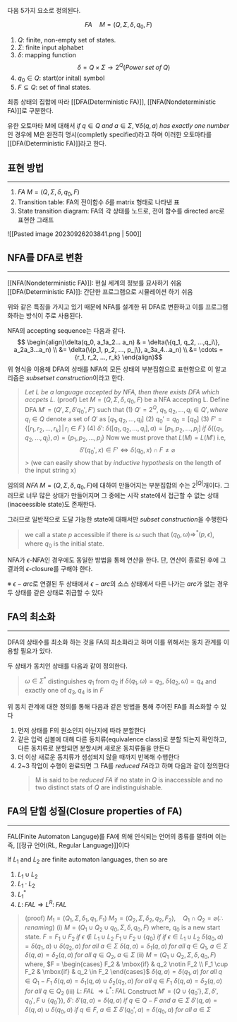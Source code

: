 
다음 5가지 요소로 정의된다.

$$FA \quad M = (Q, \Sigma, \delta, q_0, F )$$
1. $Q$: finite, non-empty set of states.
2. $\Sigma$: finite input alphabet
3. $\delta$: mapping function $$\delta = Q \times \Sigma \rightarrow 2^Q (Power\; set \;of\; Q)$$
4. $q_0 \in Q$: start(or inital) symbol
5. $F \subseteq Q$: set of final states. 

최종 상태의 집합에 따라 [[DFA(Deterministic FA)]], [[NFA(Nondeterministic FA)]]로 구분한다.

유한 오토마타 M에 대해서 $if \; q \in Q \; and\; a \in \Sigma, \; \forall \delta (q, a)\; has \; exactly \; one \; number$ 인 경우에 M은 완전히 명시(completly specified)라고 하며 이러한 오토마타를 [[DFA(Deterministic FA)]]라고 한다. 

## **표현 방법**
---
1. $FA \; M = (Q, \Sigma, \delta, q_0, F )$
3. Transition table: FA의 전이함수 $\delta$를 matrix 형태로 나타낸 표
4. State transition diagram: FA의 각 상태를 노드로, 전이 함수를 directed arc로 표현한 그래프

![[Pasted image 20230926203841.png | 500]]

## **NFA를 DFA로 변환**
---
[[NFA(Nondeterministic FA)]]: 현실 세계의 정보를 묘사하기 쉬움
[[DFA(Deterministic FA)]]: 간단한 프로그램으로 시뮬레이션 하기 쉬움

위와 같은 특징을 가지고 있기 때문에 NFA를 설계한 뒤 DFA로 변환하고 이를 프로그램화하는 방식이 주로 사용된다.

NFA의 accepting sequence는 다음과 같다. 
$$ \begin{align}\delta(q_0, a_1a_2... a_n) & = \delta(\{q_1, q_2, ...,q_i\}, a_2a_3...a_n) \\
&= \delta(\{p_1, p_2, ..., p_j\}, a_3a_4...a_n) \\
&= \cdots = {r_1, r_2, ..., r_k} \end{align}$$
위 형식을 이용해 DFA의 상태를 NFA의 모든 상태의 부분집합으로 표현함으로 이 알고리즘은 *subsetset construction*이라고 한다.

>*Let L be a language accepted by NFA, then there exists DFA which accpets L.*
> (proof) Let $M=(Q, \Sigma, \delta, q_0, F)$ be a NFA accepting L.
> 	Define DFA $M' = (Q', \Sigma, \delta' q_0', F')$ such that
> 		(1) $Q' = 2^Q, \; {q_1, q_2, ..., q_i} \in Q', where \; q_i \in Q$
> 				denote a set of $Q'$ as $[q_1, q_2, ..., q_i]$
> 		(2) $q_0' = {q_0} = [q_0]$
> 		(3) $F'=\{[r_1, r_2, ..., r_k]\,|\,r_i \in F\,\}$
> 		(4) $\delta': \; \delta([q_1, q_2, ..., q_i], a) = [p_1, p_2, ..., p_j] \; if \; \delta(\{q_1, q_2, ..., q_j\}, a) = \{p_1, p_2, ..., p_j\}$
> 	Now we must prove that $L(M) = L(M')$ i.e, $$\delta'(q_0', x) \in F' \Leftrightarrow \delta(q_0, x) \cap F \neq \varnothing$$> 	(we can easily show that by *inductive hypothesis* on the length of the input string x)

임의의 $NFA \; M = (Q, \Sigma, \delta, q_0, F)$에 대하여 만들어지는 부분집합의 수는 $2^{|Q|}$개이다. 그러므로 너무 많은 상태가 만들어지며 그 중에는 시작 state에서 접근할 수 없는 상태(inaceessible state)도 존재한다. 

그러므로 일반적으로 도달 가능한 state에 대해서만 *subset construction*을 수행한다

> we call a state $p$ accessible if there is $\omega$ such that $(q_0, \omega) \Rightarrow^*(p, \epsilon)$, where $q_0$ is the initial state. 

NFA가 $\epsilon$-NFA인 경우에도 동일한 방법을 통해 연산을 한다. 단, 연산이 종료된 후에 그 결과의 $\epsilon$-closure를 구해야 한다.

※ $\epsilon-arc$로 연결된 두 상태에서 $\epsilon-arc$의 소스 상태에서 다른 나가는 $arc$가 없는 경우 두 상태를 같은 상태로 취급할 수 있다

## **FA의 최소화**
---
DFA의 상태수를 최소화 하는 것을 FA의 최소화라고 하며 이를 위해서는 동치 관계를 이용할 필요가 있다.

두 상태가 동치인 상태를 다음과 같이 정의한다.
>$\omega \in \Sigma^*$ distinguishes $q_1$ from $q_2$ if $\delta (q_1, \omega) = q_3, \; \delta (q_2, \omega)=q_4$ and exactly one of $q_3, q_4$ is in $F$

위 동치 관계에 대한 정의를 통해 다음과 같은 방법을 통해 주어진 FA를 최소화할 수 있다
1) 먼저 상태를 F의 원소인지 아닌지에 따라 분할한다
2) 같은 입력 심볼에 대해 다른 동치류(equivalence class)로 분할 되는지 확인하고, 다른 동치류로 분할되면 분할시켜 새로운 동치류들을 만든다
3) 더 이상 새로운 동치류가 생성되지 않을 때까지 반복해 수행한다
4) 2~3 작업이 수행이 완료되면 그 FA를 *reduced FA*라고 하며 다음과 같이 정의한다
	> M is said to be *reduced FA* if no state in $Q$ is inaccessible and no two distinct stats of $Q$ are indistinguishable.
	

## **FA의 닫힘 성질(Closure properties of FA)**
---
FAL(Finite Automaton Languge)를 FA에 의해 인식되는 언어의 종류를 말하며 이는 즉, [[정규 언어(RL, Regular Language)]]이다

If $L_1$ and $L_2$ are finite automaton languages, then so are 
1) $L_1 \cup L_2$
2) $L_1 \cdot L_2$
3) $L_1^*$
4) $L: \; FAL \Rightarrow L^R :\; FAL$
> (proof) $M_1 = (Q_1, \Sigma, \delta_1, q_1, F_1)$
> 			$M_2 = (Q_2, \Sigma, \delta_2, q_2, F_2), \quad Q_1 \cap Q_2 = \varnothing (\therefore renaming)$
> 			(i) $M = (Q_1 \cup Q_2 \cup {q_0}, \Sigma, \delta, q_0, F)$
> 				where, $q_0$ is a new start state.
> 						   $F = F_1 \cup F_2 \; if \; \epsilon \notin L_1 \cup L_2$
> 								   $F_1 \cup F_2 \cup \{q_0\}\; if \; if \; \epsilon \in L_1 \cup L_2$
> 						   $\delta(q_0, a) = \delta(q_1, a) \cup \delta(q_2, a) \; for \; all \; a \in \Sigma$
> 						   $\delta(q, a) = \delta_1(q, a) \; for \; all \; q \in Q_1, \; a \in \Sigma$
> 						   $\delta(q, a) = \delta_2(q, a) \; for \; all \; q \in Q_2, \; a \in \Sigma$
> 			(ii) $M = (Q_1 \cup Q_2, \Sigma, \delta, q_0, F)$
> 				where, $F = \begin{cases} F_2 & \mbox{if} & q_2 \notin F_2 \\ F_1 \cup F_2 & \mbox{if} & q_2 \in F_2  \end{cases}$
> 						   $\delta(q, a) = \delta(q_1, a) \; for \; all \; q \in Q_1 - F_1$
> 						   $\delta(q, a) = \delta_1(q, a) \cup \delta_2(q_2, a) \; for \; all \; q \in F_1$
> 						   $\delta(q, a) = \delta_2(q, a) \; for \; all \; q \in Q_2$
> 			(iii) $L: \; FAL \; \Rightarrow L^* : \; FAL$
> 				Construct $M' = (Q \cup \{ q_0' \}, \Sigma, \delta', q_0', F \cup \{q_0'\})$,
> 					$\delta':$
> 						$\delta'(q, a) = \delta(q, a) \; if \; q \in Q - F \; and \; a \in \Sigma$
> 						$\delta'(q, a) = \delta(q, a) \cup \delta(q_0, a) \; if \; q \in F, \; a \in \Sigma$
> 						$\delta'(q_0', a) = \delta(q_0, a) \; for \; all \; a \in \Sigma$